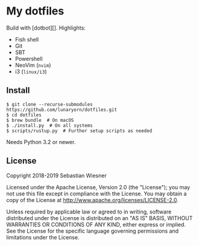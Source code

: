 # My dotfiles

Build with [dotbot][].  Highlights:

* Fish shell
* Git 
* SBT
* Powershell
* NeoVim (`nvim`)
* i3 (`linux/i3`)

## Install

```console
$ git clone --recurse-submodules https://github.com/lunaryorn/dotfiles.git
$ cd dotfiles
$ brew bundle  # On macOS
$ ./install.py  # On all systems
$ scripts/rustup.py  # Further setup scripts as needed
```

Needs Python 3.2 or newer.

## License

Copyright 2018-2019 Sebastian Wiesner

Licensed under the Apache License, Version 2.0 (the "License"); you may not use
this file except in compliance with the License. You may obtain a copy of the
License at <http://www.apache.org/licenses/LICENSE-2.0>.

Unless required by applicable law or agreed to in writing, software distributed
under the License is distributed on an "AS IS" BASIS, WITHOUT WARRANTIES OR
CONDITIONS OF ANY KIND, either express or implied. See the License for the
specific language governing permissions and limitations under the License.
